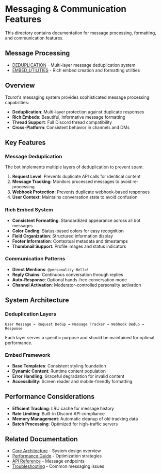 # Messaging & Communication Features

This directory contains documentation for message processing, formatting, and communication features.

## Message Processing

- [DEDUPLICATION](DEDUPLICATION.md) - Multi-layer message deduplication system
- [EMBED_UTILITIES](EMBED_UTILITIES.md) - Rich embed creation and formatting utilities

## Overview

Tzurot's messaging system provides sophisticated message processing capabilities:

- **Deduplication**: Multi-layer protection against duplicate responses
- **Rich Embeds**: Beautiful, informative message formatting
- **Thread Support**: Full Discord thread compatibility
- **Cross-Platform**: Consistent behavior in channels and DMs

## Key Features

### Message Deduplication
The bot implements multiple layers of deduplication to prevent spam:

1. **Request Level**: Prevents duplicate API calls for identical content
2. **Message Tracking**: Monitors processed messages to avoid re-processing
3. **Webhook Protection**: Prevents duplicate webhook-based responses
4. **User Context**: Maintains conversation state to avoid confusion

### Rich Embed System
- **Consistent Formatting**: Standardized appearance across all bot messages
- **Color Coding**: Status-based colors for easy recognition
- **Field Organization**: Structured information display
- **Footer Information**: Contextual metadata and timestamps
- **Thumbnail Support**: Profile images and status indicators

### Communication Patterns
- **Direct Mentions**: `@personality Hello!`
- **Reply Chains**: Continuous conversation through replies
- **Auto-Response**: Optional hands-free conversation mode
- **Channel Activation**: Moderator-controlled personality activation

## System Architecture

### Deduplication Layers
```
User Message → Request Dedup → Message Tracker → Webhook Dedup → Response
```

Each layer serves a specific purpose and should be maintained for optimal performance.

### Embed Framework
- **Base Templates**: Consistent styling foundation
- **Dynamic Content**: Runtime content population
- **Error Handling**: Graceful degradation for invalid content
- **Accessibility**: Screen reader and mobile-friendly formatting

## Performance Considerations

- **Efficient Tracking**: LRU cache for message history
- **Rate Limiting**: Built-in Discord API compliance
- **Memory Management**: Automatic cleanup of old tracking data
- **Batch Processing**: Optimized for high-traffic servers

## Related Documentation

- [Core Architecture](../../core/ARCHITECTURE.md) - System design overview
- [Performance Guide](../../testing/README.md) - Optimization strategies
- [API Reference](../../core/API_REFERENCE.md) - Message endpoints
- [Troubleshooting](../../core/TROUBLESHOOTING.md) - Common messaging issues